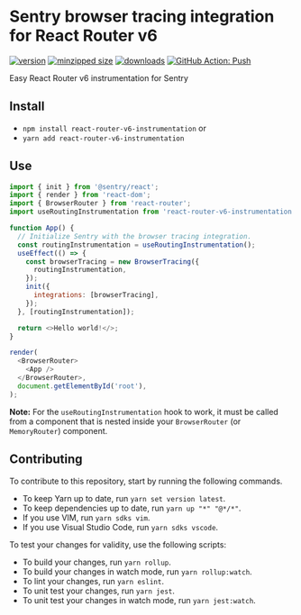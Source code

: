 # Sentry browser tracing integration for React Router v6

[![version](https://img.shields.io/npm/v/react-router-v6-instrumentation.svg)](https://www.npmjs.com/package/react-router-v6-instrumentation)
[![minzipped size](https://img.shields.io/bundlephobia/minzip/react-router-v6-instrumentation.svg)](https://www.npmjs.com/package/react-router-v6-instrumentation)
[![downloads](https://img.shields.io/npm/dt/react-router-v6-instrumentation.svg)](https://www.npmjs.com/package/react-router-v6-instrumentation)
[![GitHub Action: Push](https://github.com/CharlesStover/react-router-v6-sentry-browser-tracing-integration/actions/workflows/push.yml/badge.svg)](https://github.com/CharlesStover/react-router-v6-sentry-browser-tracing-integration/actions/workflows/push.yml)

Easy React Router v6 instrumentation for Sentry

## Install

- `npm install react-router-v6-instrumentation` or
- `yarn add react-router-v6-instrumentation`

## Use

```javascript
import { init } from '@sentry/react';
import { render } from 'react-dom';
import { BrowserRouter } from 'react-router';
import useRoutingInstrumentation from 'react-router-v6-instrumentation';

function App() {
  // Initialize Sentry with the browser tracing integration.
  const routingInstrumentation = useRoutingInstrumentation();
  useEffect(() => {
    const browserTracing = new BrowserTracing({
      routingInstrumentation,
    });
    init({
      integrations: [browserTracing],
    });
  }, [routingInstrumentation]);

  return <>Hello world!</>;
}

render(
  <BrowserRouter>
    <App />
  </BrowserRouter>,
  document.getElementById('root'),
);
```

**Note:** For the `useRoutingInstrumentation` hook to work, it must be called
from a component that is nested inside your `BrowserRouter` (or `MemoryRouter`)
component.

## Contributing

To contribute to this repository, start by running the following commands.

- To keep Yarn up to date, run `yarn set version latest`.
- To keep dependencies up to date, run `yarn up "*" "@*/*"`.
- If you use VIM, run `yarn sdks vim`.
- If you use Visual Studio Code, run `yarn sdks vscode`.

To test your changes for validity, use the following scripts:

- To build your changes, run `yarn rollup`.
- To build your changes in watch mode, run `yarn rollup:watch`.
- To lint your changes, run `yarn eslint`.
- To unit test your changes, run `yarn jest`.
- To unit test your changes in watch mode, run `yarn jest:watch`.
